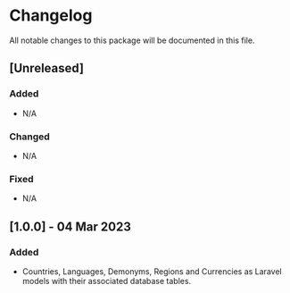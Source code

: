 # Changelog
All notable changes to this package will be documented in this file.

## [Unreleased]
### Added
- N/A
### Changed
- N/A
### Fixed
- N/A

## [1.0.0] - 04 Mar 2023
### Added
- Countries, Languages, Demonyms, Regions and Currencies as Laravel models with their associated database tables.
